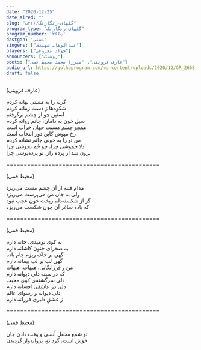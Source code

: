 ```yaml
---
date: "2020-12-25"
date_aired: ""
slug: "گلهای-رنگارنگ/۲۶۶ب"
program_type: "گلهای-رنگارنگ"
program_number: '۲۶۶ب'
dastgah: 'دشتی'
singers: ["عبدالوهاب شهیدی"]
players: ["جواد معروفی"]
announcers: ["روشنک"]
poets: ["عارف قزوینی", "میرزا محمد محیط قمی"]
audio_url: https://golhaprogram.com/wp-content/uploads/2020/12/GR_266B.mp3
draft: false
---
```


(عارف قزوینی)  

گریه را به مستی بهانه کردم  
شکوه‌ها ز دست زمانه کردم  
آستین چو از چشم برگرفتم  
سیل خون به دامان، جانم روانه کردم  
همچو چشم مستت جهان خراب است  
رخ مپوش کاین دور انتخاب است  
من تو را به خوبی جانم نشانه کردم  
دلا خموشی چرا، چو خُم نجوشی چرا  
برون شد از پرده راز، تو پرده‌پوشی چرا  

============================================  

(محیط قمی)  

مدام فتنه از آن چشم مست می‌ریزد  
ولی به جان من می‌پرست می‌ریزد  
گر از شکسته‌دلم ریخت خون عجب نبود  
که باده ساغر آن چون شکست می‌ریزد  

============================================  

(محیط قمی)  

به کوی نومیدی، خانه دارم  
به صحرای جنون کاشانه دارم  
گهی بر خاک ریزم جام باده  
گهی لب بر لب پیمانه دارم  
من و فرزانگانی، هیهات، هیهات  
که در سینه دلی دیوانه دارم  
دلی سرگشته‌ی کوی محبت  
دلی در عاشقی افسانه دارم  
دلی دیوانه و رسوای عالم  
ز عشقِ دلبری فرزانه دارم  

============================================  

(محیط قمی)  

تو شمع محفل اُنسی و وقت دادن جان  
خوش است، گرد تو، پروانه‌وار گردیدن  

